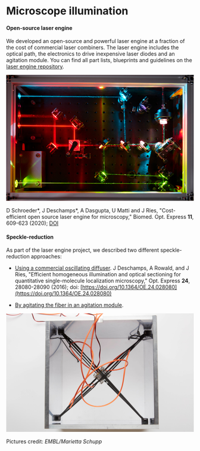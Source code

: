 # Microscope illumination



#### Open-source laser engine

We developed an open-source and powerful laser engine at a fraction of the cost of commercial laser combiners. The laser engine includes the optical path, the electronics to drive inexpensive laser diodes and an agitation module. You can find all part lists, blueprints and guidelines on the [laser engine repository](https://github.com/ries-lab/LaserEngine).

![](laserengine.jpg)

D Schroeder\*, J Deschamps\*, A Dasgupta, U Matti and J Ries, "Cost-efficient open source laser engine for microscopy," Biomed. Opt. Express **11**, 609-623 (2020); [DOI](https://doi.org/10.1364/BOE.380815)

#### Speckle-reduction

As part of the laser engine project, we described two different speckle-reduction approaches:

- [Using a commercial oscillating diffuser](https://github.com/ries-lab/LaserEngine/tree/master/Laser_Engine/LSR). 
  J Deschamps, A Rowald, and J Ries, "Efficient homogeneous illumination and optical sectioning for quantitative single-molecule localization microscopy," Opt. Express **24**, 28080-28090 (2016); doi: [https://doi.org/10.1364/OE.24.028080](https://doi.org/10.1364/OE.24.028080)

- [By agitating the fiber in an agitation module](https://github.com/ries-lab/LaserEngine/tree/master/Agitation_Module).

![](agitation_module.jpg)



Pictures credit: *EMBL/Marietta Schupp*
